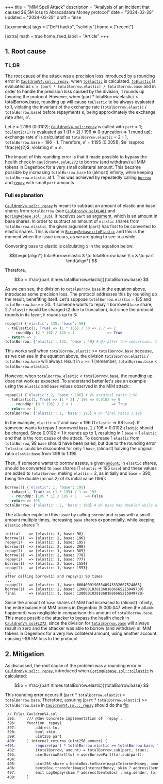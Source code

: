 +++
title = "MiM Spell Attack"
description = "Analysis of an incident that caused $6,5M loss to Abracadabra Money protocol"
date = "2024-02-29"
updated = "2024-03-29"
draft = false

[taxonomies]
tags = ["DeFi hacks", "solidity"]
home = ["recent"]

[extra]
math = true
home_feed_label = "Article"
+++

## 1. Root cause
### TL;DR
The root cause of the attack was a precision loss introduced by a rounding error in [`CauldronV4.sol::_repay`](https://github.com/vesla0x1/defi-hacks/blob/master/mim-spell/src/CauldronV4.sol#L396-L407), when [`toElastic`](https://github.com/boringcrypto/BoringSolidity/blob/78f4817d9c0d95fe9c45cd42e307ccd22cf5f4fc/contracts/libraries/BoringRebase.sol#L28-L41) is calculated. [`toElastic`](https://github.com/boringcrypto/BoringSolidity/blob/78f4817d9c0d95fe9c45cd42e307ccd22cf5f4fc/contracts/libraries/BoringRebase.sol#L28-L41) is evaluated as `x = (part * totalBorrow.elastic) / totalBorrow.base` and in order to handle the precision loss caused by the division, it rounds up favoring the protocol. However, when (part * totalBorrow.elastic) < totalBorrow.base, rounding up will cause `toElastic` to be always evaluated to 1, violating the invariant of the exchange rate (`totalBorrow.elastic` / `totalBorrow.base`) before repayments $e$, being approximately the exchange rate after, $e'$.

Let $e$ = 2:196 (0.0102); [`CauldronV4.sol::repay`](https://github.com/vesla0x1/defi-hacks/blob/master/mim-spell/src/CauldronV4.sol#L415-L422) is called with `part` = 1; `toElastic(1)` is evaluated as 1 ((1 * 2) / 196 => 0 truncation => 1 round up); exchange rate $e'$ is calculated as `totalBorrow.elastic` = 2 - 1, `totalBorrow.base` = 196 - 1. Therefore, $e'$ = 1:195 (0.0051), $e' \approx \frac{e}{2}$, violating $e' \approx e$.

The impact of this rounding error is that it made possible to bypass the health check in [`CauldronV4.sol#L272`](https://github.com/vesla0x1/defi-hacks/blob/master/mim-spell/src/CauldronV4.sol#L272) to borrow (and withdraw) all MiM tokens in Degenbox for a very small collateral amount. This became possible by increasing `totalBorrow.base` to (almost) infinity, while keeping `totalBorrow.elastic` at 1. This  was achieved by repeatedly calling [`borrow`](https://github.com/vesla0x1/defi-hacks/blob/master/mim-spell/src/CauldronV4.sol#L390-L393) and [`repay`](https://github.com/vesla0x1/defi-hacks/blob/master/mim-spell/src/CauldronV4.sol#L415-L422) with small `part` amounts.

### Full explanation
[`CauldronV4.sol::_repay`](https://github.com/vesla0x1/defi-hacks/blob/master/mim-spell/src/CauldronV4.sol#L396-L407) is meant to subtract an amount of elastic and base shares from `totalBorrow` (see [`CauldronV4.sol#L401`](https://github.com/vesla0x1/defi-hacks/blob/master/mim-spell/src/CauldronV4.sol#L401) and [`BoringRebase.sol::sub`](https://github.com/boringcrypto/BoringSolidity/blob/78f4817d9c0d95fe9c45cd42e307ccd22cf5f4fc/contracts/libraries/BoringRebase.sol#L60-L69)). It receives `part` as [argument](https://github.com/vesla0x1/defi-hacks/blob/master/mim-spell/src/CauldronV4.sol#L399), which is an amount in base shares. In order to subtract an amount of `elastic` shares from `totalBorrow.elastic`, the given argument (`part`) has first to be converted to elastic shares. This is done in [`BoringRebase::toElastic`](https://github.com/boringcrypto/BoringSolidity/blob/78f4817d9c0d95fe9c45cd42e307ccd22cf5f4fc/contracts/libraries/BoringRebase.sol#L28-L41) and this is the moment when the issue occurs, as we are going to see in a while. 

Converting base to elastic is calculating $x$ in the equation below:

$$\begin{align*}
totalBorrow.elastic & \to totalBorrow.base \\
x & \to part
\end{align*}
$$

Therefore,

$$
x = \frac{(part \times totalBorrow.elastic)}{totalBorrow.base}
$$

As we can see, the division to `totalBorrow.base` in the equation above, introduces some precision loss. The protocol addresses this by rounding up the result, benefiting itself. Let's suppose `totalBorrow.elastic` = 135 and `totalBorrow.base` = 50. If someone wants to repay 1 borrowed `base` share, 2.7 `elastic` would be charged (2 due to truncation), but since the protocol rounds in its favor, it rounds up to 3:
```python
repay(1) {'elastic': 135, 'base': 50}
 - toElastic(1, True) => (1 * 135) / 50 => 2.7 => 2
   - roundUp: (2 * 50) / 135 < 1               => True
 - return => 3
totalBorrow: {'elastic': 132, 'base': 49} # @> after the conversion, 1 base and 3 elastic shares are discounted.
```
This works well when `totalBorrow.elastic` >= `totalBorrow.base` because, as we can see in the equation above, the division `totalBorrow.elastic` / `totalBorrow.base` will always result in `x` >= 1 (remember, `totalBorrow.base` < `totalBorrow.elastic`).

However, when `totalBorrow.elastic` < `totalBorrow.base`, the rounding up does not work as expected. To understand better let's see an example using the `elastic` and `base` values observed in the MiM attack:
```python
repay(1) {'elastic': 2, 'base': 196} # @> original ratio 1:98
 - toElastic(1, True) => (1 * 2) / 196 => 0.0102 => 0
   - roundUp: (0 * 196) / 2 < 1                  => True
 - return => 1
totalBorrow: {'elastic': 1, 'base': 195} # @> final ratio 1:195
```

In the example, `elastic` = 2 and `base` = 196 (1 `elastic` => 98 `base`). If someone wants to repay 1 borrowed `base`, 2 / 196 = 0.0102 `elastic` should be charged. Since 0.0102 < 1 it rounds up to 1, resulting in 1 `base` = 1 `elastic` and that is the root cause of the attack. To decrease 1 `elastic` from `totalBorrow`, 98 `base` should have been paied, but due to the rounding error 1 `elastic` could be discounted for only 1 `base`, (almost) halving the original ratio `elastic`:`base` from 1:98 to 1:195.

Then, if someone wants to borrow assets, a given [`amount`](https://github.com/vesla0x1/defi-hacks/blob/master/mim-spell/src/CauldronV4.sol#L390C33-L390C47), in `elastic` shares, should be converted to `base` shares (1 `elastic` => 195 `base`) and these values are added to `totalBorrow`, making `elastic` = 2, as initially and `base` = 390, being the double (minus 2) of its initial value (196): 
```python
borrow(1) {'elastic': 1, 'base': 195}
 - toBase(1, True) => (1 * 195) / 1 => 195
   - roundUp: (195 * 1) / 195 < 1    => False
 - return => 195
totalBorrow: {'elastic': 2, 'base': 390} # @> base has doubled while elastic stills unchanged
```

The attacker exploited this issue by calling `borrow` and `repay` with a small amount multiple times, increasing `base` shares exponentially, while keeping `elastic` shares 1:
```
initial    => {elastic: 1, base: 98}
borrow(1)  => {elastic: 2, base: 196}
repay(1)   => {elastic: 1, base: 195}
borrow(1)  => {elastic: 2, base: 390}
repay(1)   => {elastic: 1, base: 389}
borrow(1)  => {elastic: 2, base: 778}
repay(1)   => {elastic: 1, base: 777}
borrow(1)  => {elastic: 2, base: 1554}
repay(1)   => {elastic: 1, base: 1553}
...
after calling borrow(1) and repay(1) 90 times
...
repay(1)   => {elastic: 1, base: 60040091905340943332607524865}
borrow(1)  => {elastic: 2, base: 120080183810681886665215049730}
final      => {elastic: 1, base: 120080183810681886665215049729}
```

Since the amount of `base` shares of MiM had increased to (almost) infinity, the entire balance of MiM tokens in Degenbox (5.000.047 when the attack happened) was negligible in comparison this amount of `totalBorrow.base`. This made possible the attacker to bypass the health check in [`CauldronV4.sol#L272`](https://github.com/vesla0x1/defi-hacks/blob/master/mim-spell/src/CauldronV4.sol#L272), since the division for [`totalBorrow.base`](https://github.com/vesla0x1/defi-hacks/blob/master/mim-spell/src/CauldronV4.sol#L272C71-L272C88) will always result in zero and the attacker was able to borrow (and withdraw) all MiM tokens in Degenbox for a very low collateral amount, using another account, causing ~$6.5M loss to the protocol.

## 2. Mitigation
As discussed, the root cause of the problem was a rounding error in [`CauldronV4.sol::_repay`](https://github.com/vesla0x1/defi-hacks/blob/master/mim-spell/src/CauldronV4.sol#L401), introduced when [`BoringRebase.sol::toElastic`](https://github.com/boringcrypto/BoringSolidity/blob/78f4817d9c0d95fe9c45cd42e307ccd22cf5f4fc/contracts/libraries/BoringRebase.sol#L36) is calculated:

$$
x = \frac{(part \times totalBorrow.elastic)}{totalBorrow.base}
$$

This rounding error occurs if (`part` * `totalBorrow.elastic`) < `totalBorrow.base`. Therefore, assuring (`part` * `totalBorrow.elastic`) >= `totalBorrow.base` in [`CauldronV4.sol::_repay`](https://github.com/vesla0x1/defi-hacks/blob/master/mim-spell/src/CauldronV4.sol#L395-L408) should do the [fix](https://github.com/vesla0x1/defi-hacks/blob/fix/mim-spell/src/CauldronV4.sol#L401):

```diff
 // File: CauldronV4.sol
 395:     /// @dev Concrete implementation of `repay`.
 396:     function _repay(
 397:         address to,
 398:         bool skim,
 399:         uint256 part
 400:     ) internal returns (uint256 amount) {
+401:         require(part * totalBorrow.elastic >= totalBorrow.base, "Part amount is not enough to repay.");
 402:         (totalBorrow, amount) = totalBorrow.sub(part, true);
 403:         userBorrowPart[to] = userBorrowPart[to].sub(part);
 404: 
 405:         uint256 share = bentoBox.toShare(magicInternetMoney, amount, true);
 406:         bentoBox.transfer(magicInternetMoney, skim ? address(bentoBox) : msg.sender, address(this), share);
 407:         emit LogRepay(skim ? address(bentoBox) : msg.sender, to, amount, part);
 408:     }
```